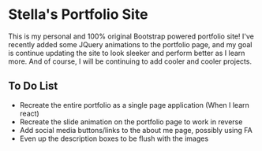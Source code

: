 # Stella's Portfolio Site

This is my personal and 100% original Bootstrap powered portfolio site! I've recently added some JQuery animations to the portfolio page, and my goal is continue updating the site to look sleeker and perform better as I learn more. And of course, I will be continuing to add cooler and cooler projects.

## To Do List

* Recreate the entire portfolio as a single page application (When I learn react)
* Recreate the slide animation on the portfolio page to work in reverse
* Add social media buttons/links to the about me page, possibly using FA
* Even up the description boxes to be flush with the images
